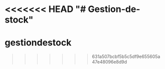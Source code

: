 <<<<<<< HEAD
"# Gestion-de-stock" 
=======
# gestiondestock
>>>>>>> 631a507bcbf5b5c5df9e655605a47e48096e8d9d
